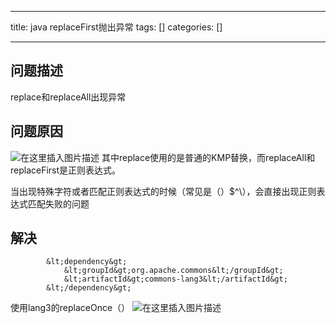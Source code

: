 
--- 
title:  java replaceFirst抛出异常 
tags: []
categories: [] 

---
## 问题描述

replace和replaceAll出现异常

## 问题原因

<img src="https://img-blog.csdnimg.cn/direct/d8a29656a77f49dc90ced3d639d54b9e.png" alt="在这里插入图片描述"> 其中replace使用的是普通的KMP替换，而replaceAll和replaceFirst是正则表达式。

当出现特殊字符或者匹配正则表达式的时候（常见是（）$^\），会直接出现正则表达式匹配失败的问题

## 解决

```
        &lt;dependency&gt;
            &lt;groupId&gt;org.apache.commons&lt;/groupId&gt;
            &lt;artifactId&gt;commons-lang3&lt;/artifactId&gt;
        &lt;/dependency&gt;

```

使用lang3的replaceOnce（） <img src="https://img-blog.csdnimg.cn/direct/fcbfacb6f47f47febca83726edf7312a.png" alt="在这里插入图片描述">
